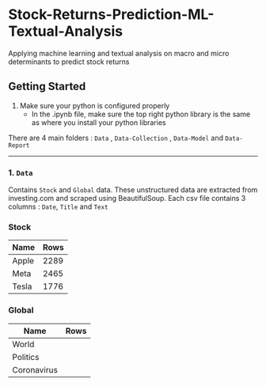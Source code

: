 # Stock-Returns-Prediction-ML-Textual-Analysis

Applying machine learning and textual analysis on macro and micro determinants to predict stock returns

## Getting Started

1. Make sure your python is configured properly
   - In the .ipynb file, make sure the top right python library is the same as where you install your python libraries

There are 4 main folders : `Data` , `Data-Collection` , `Data-Model` and `Data-Report`

---

### 1. `Data`

Contains `Stock` and `Global` data. These unstructured data are extracted from investing.com and scraped using BeautifulSoup. Each csv file contains 3 columns : `Date`, `Title` and `Text`

### Stock

| Name  | Rows |
| ----- | ---- |
| Apple | 2289 |
| Meta  | 2465 |
| Tesla | 1776 |

### Global

| Name        | Rows |
| ----------- | ---- |
| World       |
| Politics    |
| Coronavirus |
